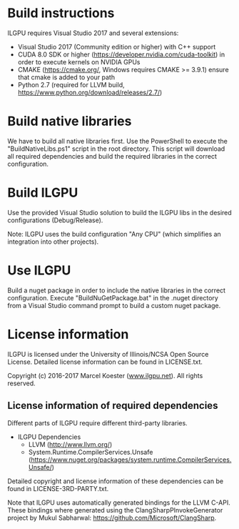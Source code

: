 # Build instructions

ILGPU requires Visual Studio 2017 and several extensions:
* Visual Studio 2017 (Community edition or higher) with C++ support
* CUDA 8.0 SDK or higher (https://developer.nvidia.com/cuda-toolkit) 
  in order to execute kernels on NVIDIA GPUs
* CMAKE (https://cmake.org/, Windows requires CMAKE >= 3.9.1)
  ensure that cmake is added to your path
* Python 2.7 (required for LLVM build, https://www.python.org/download/releases/2.7/)

# Build native libraries

We have to build all native libraries first. Use the PowerShell to execute the
"BuildNativeLibs.ps1" script in the root directory. This script will download
all required dependencies and build the required libraries in the correct
configuration.

# Build ILGPU

Use the provided Visual Studio solution to build the ILGPU libs
in the desired configurations (Debug/Release).

Note: ILGPU uses the build configuration "Any CPU" (which simplifies an
integration into other projects).

# Use ILGPU

Build a nuget package in order to include the native libraries in the correct configuration.
Execute "BuildNuGetPackage.bat" in the .nuget directory from a Visual Studio command prompt 
to build a custom nuget package.

# License information

ILGPU is licensed under the University of Illinois/NCSA Open Source License.
Detailed license information can be found in LICENSE.txt.

Copyright (c) 2016-2017 Marcel Koester (www.ilgpu.net). All rights reserved.

## License information of required dependencies

Different parts of ILGPU require different third-party libraries.
* ILGPU Dependencies
    - LLVM (http://www.llvm.org/)
    - System.Runtime.CompilerServices.Unsafe (https://www.nuget.org/packages/system.runtime.CompilerServices.Unsafe/)

Detailed copyright and license information of these dependencies can be found in
LICENSE-3RD-PARTY.txt.

Note that ILGPU uses automatically generated bindings for the LLVM C-API.
These bindings where generated using the ClangSharpPInvokeGenerator project by
Mukul Sabharwal: https://github.com/Microsoft/ClangSharp.

